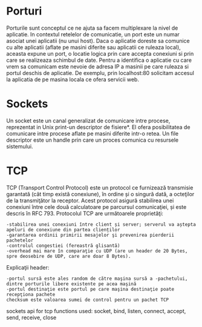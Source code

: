# Porturi

Porturile sunt conceptul ce ne ajuta sa facem multiplexare la nivel de aplicatie. In contextul retelelor de comunicatie, un port este un numar asociat unei aplicatii (nu unui host). Daca o aplicatie doreste sa comunice cu alte aplicatii (aflate pe masini diferite sau aplicatii ce ruleaza local), aceasta expune un port, o locatie logica prin care accepta conexiuni si prin care se realizeaza schimbul de date. 
Pentru a identifica o aplicatie cu care vrem sa comunicam este nevoie de adresa IP a masinii pe care ruleaza si portul deschis de aplicatie. De exemplu, prin localhost:80 solicitam accesul la aplicatia de pe masina locala ce ofera servicii web. 


# Sockets

Un socket este un canal generalizat de comunicare intre procese, reprezentat in Unix print-un descriptor de fisiere*. El ofera posibilitatea de comunicare intre procese aflate pe masini diferite intr-o retea.
Un file descriptor este un handle prin care un proces comunica cu resursele sistemului. 

# TCP



TCP (Transport Control Protocol) este un protocol ce furnizează transmisie garantată (cât timp există conexiune), în ordine și o singură dată, a octeţilor de la transmiţător la receptor. Acest protocol asigură stabilirea unei conexiuni între cele două calculatoare pe parcursul comunicaţiei, și este descris în RFC 793. Protocolul TCP are următoarele proprietăţi:

    -stabilirea unei conexiuni între client și server; serverul va aștepta apeluri de conexiune din partea clienților
    -garantarea ordinii primirii mesajelor şi prevenirea pierderii pachetelor
    -controlul congestiei (fereastră glisantă)
    -overhead mai mare în comparaţie cu UDP (are un header de 20 Bytes, spre deosebire de UDP, care are doar 8 Bytes).

 Explicaţii header:

    -portul sursă este ales random de către maşina sursă a -pachetului, dintre porturile libere existente pe acea maşină
    -portul destinaţie este portul pe care maşina destinaţie poate recepţiona pachete
    checksum este valoarea sumei de control pentru un pachet TCP

sockets api for tcp
functions used: socket, bind, listen, connect, accept, send, receive, close


